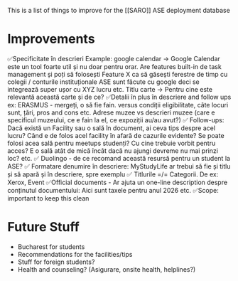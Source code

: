 This is a list of things to improve for the [[SARO]] ASE deployment database

# Improvements
✅Specificitate în descrieri
Example: google calendar -> Google Calendar este un tool foarte util și nu doar pentru orar. Are features built-in de task management și poți să folosești Feature X ca să găsești ferestre de timp cu colegii / conturile instituționale ASE sunt făcute cu google deci se integrează super ușor cu XYZ lucru etc.
Titlu carte -> Pentru cine este relevantă această carte și de ce?
✅Detalii în plus în descriere and follow ups
ex: ERASMUS - mergeți, o să fie fain. versus condiții eligibilitate, câte locuri sunt, țări, pros and cons etc.
Adrese muzee vs descrieri muzee (care e specificul muzeului, ce e fain la el, ce expoziții au/au avut?)
✅ Follow-ups: Dacă există un Facility sau o sală în document, ai ceva tips despre acel lucru? Când e de folos acel facility în afară de cazurile evidente? Se poate folosi acea sală pentru meetups studenți? Cu cine trebuie vorbit pentru acces? E o sală atât de mică încât dacă nu ajungi devreme nu mai prinzi loc? etc.
✅ Duolingo - de ce recomand această resursă pentru un student la ASE?
✅ Formatare denumire în descriere: MyStudyLife ar trebui să fie și titlu și să apară și în descriere, spre exemplu
✅ Titlurile =/= Categorii. De ex: Xerox, Event 
✅Official documents - Ar ajuta un one-line description despre conținutul documentului: Aici sunt taxele pentru anul 2026 etc.
✅Scope: important to keep this clean
# Future Stuff

- Bucharest for students
- Recommendations for the facilities/tips
- Stuff for foreign students?
- Health and counseling? (Asigurare, onsite health, helplines?)